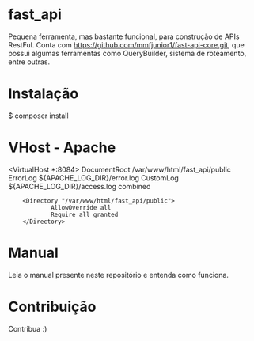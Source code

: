 # fast_api
Pequena ferramenta, mas bastante funcional, para construção de APIs RestFul.
Conta com https://github.com/mmfjunior1/fast-api-core.git, que possui algumas ferramentas como QueryBuilder, 
sistema de roteamento, entre outras.
# Instalação
$ composer install
# VHost - Apache
<VirtualHost *:8084>
        DocumentRoot /var/www/html/fast_api/public
        ErrorLog ${APACHE_LOG_DIR}/error.log
        CustomLog ${APACHE_LOG_DIR}/access.log combined

        <Directory "/var/www/html/fast_api/public">
                AllowOverride all
                Require all granted
        </Directory>
</VirtualHost>


# Manual
Leia o manual presente neste repositório e entenda como funciona.
# Contribuição
Contribua :)
